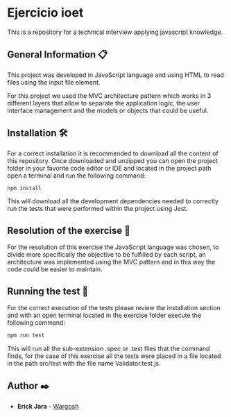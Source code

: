 # Ejercicio ioet
 This is a repository for a technical interview applying javascript knowledge.

<!--
## Table of Contents
1. [Información General](#información-general)
2. [Tecnologías](#tecnologías)
3. [Instalación](#instalación)
4. [Colaboradores](#colaboradores)
-->

## General Information 📋

This project was developed in JavaScript language and using HTML to read files using the input file element.

For this project we used the MVC architecture pattern which works in 3 different layers that allow to separate the application logic, the user interface management and the models or objects that could be useful.

## Installation 🛠️

For a correct installation it is recommended to download all the content of this repository. Once downloaded and unzipped you can open the project folder in your favorite code editor or IDE and located in the project path open a terminal and run the following command:

```bash
npm install
```

This will download all the development dependencies needed to correctly run the tests that were performed within the project using Jest.

## Resolution of the exercise 🎰

For the resolution of this exercise the JavaScript language was chosen, to divide more specifically the objective to be fulfilled by each script, an architecture was implemented using the MVC pattern and in this way the code could be easier to maintain.

## Running the test 🔨

For the correct execution of the tests please review the installation section and with an open terminal located in the exercise folder execute the following command:

```bash
npm run test
```

This will run all the sub-extension .spec or .test files that the command finds, for the case of this exercise all the tests were placed in a file located in the path src/test with the file name Validator.test.js.

## Author ✒️

* **Erick Jara** - [Wargosh](https://github.com/Wargosh)
